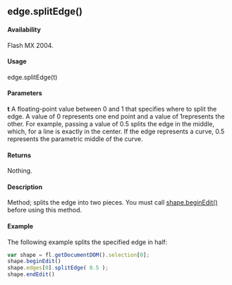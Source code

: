 ## edge.splitEdge()

#### Availability

Flash MX 2004.

#### Usage

edge.splitEdge(t)

#### Parameters

**t** A floating-point value between 0 and 1 that specifies where to split the edge. A value of 0 represents one end point and a value of 1represents the other. For example, passing a value of 0.5 splits the edge in the middle, which, for a line is exactly in the center. If the edge represents a curve, 0.5 represents the parametric middle of the curve.

#### Returns

Nothing.

#### Description

Method; splits the edge into two pieces. You must call [shape.beginEdit()](../Shape_object/shape.md) before using this method.

#### Example

The following example splits the specified edge in half:
```javascript
var shape = fl.getDocumentDOM().selection[0];
shape.beginEdit()
shape.edges[0].splitEdge( 0.5 );
shape.endEdit()

```